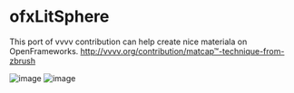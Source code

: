 ofxLitSphere
=============================
This port of vvvv contribution can help create nice materiala on OpenFrameworks.
http://vvvv.org/contribution/matcap™-technique-from-zbrush

![image](http://www.alexeyrudenko.com/cc/gif/04/tumblr_mxnmrqNmlu1sr1a7mo1_500.gif)
![image](http://www.alexeyrudenko.com/cc/gif/04/ofxlitsphere_01.png)
